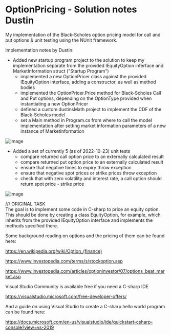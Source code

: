 # OptionPricing - Solution notes Dustin 

My implementation of the Black-Scholes option pricing model for call and put options & unit testing using the NUnit framework.

Implementation notes by Dustin: 
- Added new startup program project to the solution to keep my implementation separate from the provided IEquityOption inferface and MarketInformation struct ("Startup Program")
  - implemented a new OptionPricer class against the provided IEquityOption interface, adding a constructor, as well as method bodies
  - implemented the OptionPricer.Price method for Black-Scholes Call and Put options, depending on the OptionType provided when instantiating a new OptionPricer
  - defined a custom dustinsMath project to implement the CDF of the Black-Scholes model 
  - set a Main method in Program.cs from where to call the model implementation after setting market information parameters of a new instance of MarketInformation 

![image](https://user-images.githubusercontent.com/31996025/197507534-a9e3c85b-20e1-47ee-84ea-d64970849492.png)

- Added a set of currently 5 (as of 2022-10-23) unit tests 
  - compare returned call option price to an externally calculated result 
  - compare returned put option price to an externally calculated result 
  - ensure that negative times to expiry throw exception
  - ensure that negative spot prices or strike prices throw exception
  - check that with zero volatility and interest rate, a call option should return spot price - strike price 
  
![image](https://user-images.githubusercontent.com/31996025/197504963-11cd7a01-4db1-4a11-b21d-e80b353c5e9d.png)












/// ORIGINAL TASK  
The goal is to implement some code in C-sharp to price an equity option. This should be done by creating a class EquityOption, for example, which inherits from the provided IEquityOption interface and implements the methods specified there. 


Some background reading on options and the pricing of them can be found here:

https://en.wikipedia.org/wiki/Option_(finance)

https://www.investopedia.com/terms/s/stockoption.asp

https://www.investopedia.com/articles/optioninvestor/07/options_beat_market.asp


Visual Studio Community is available free if you need a C-sharp IDE

https://visualstudio.microsoft.com/free-developer-offers/

And a guide on using Visual Studio to create a C-sharp hello world program can be found here:

https://docs.microsoft.com/en-us/visualstudio/ide/quickstart-csharp-console?view=vs-2019
